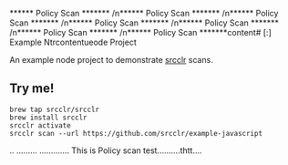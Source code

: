 ****** Policy Scan ******* /n****** Policy Scan ******* /n****** Policy Scan ******* /n****** Policy Scan ******* /n****** Policy Scan ******* /n****** Policy Scan ******* /n****** Policy Scan *******content# [:] Example Ntrcontentueode Project

An example node project to demonstrate [srcclr](https://www.srcclr.com) scans.

## Try me!

```
brew tap srcclr/srcclr
brew install srcclr
srcclr activate
srcclr scan --url https://github.com/srcclr/example-javascript
```

..
.........
.............
This is Policy scan test..........thtt....
